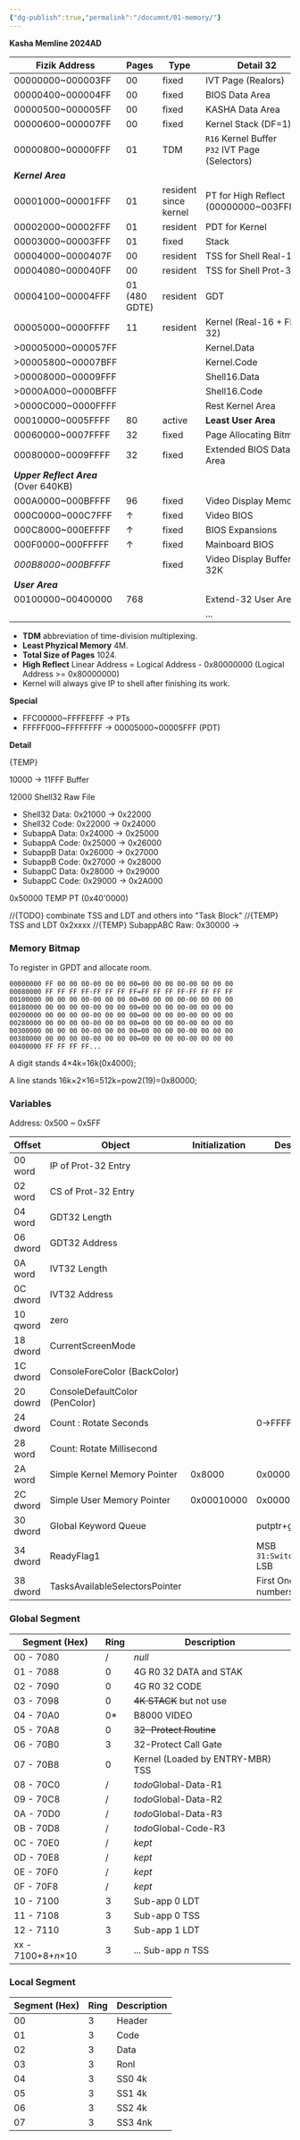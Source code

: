 ```yaml
---
{"dg-publish":true,"permalink":"/documnt/01-memory/"}
---
```




**Kasha Memline 2024AD**



| Fizik Address                         | Pages         | Type                  | Detail 32                                          |
| ------------------------------------- | ------------- | --------------------- | -------------------------------------------------- |
| 00000000~000003FF                     | 00            | fixed                 | IVT Page (Realors)                                 |
| 00000400~000004FF                     | 00            | fixed                 | BIOS Data Area                                     |
| 00000500~000005FF                     | 00            | fixed                 | KASHA Data Area                                    |
| 00000600~000007FF                     | 00            | fixed                 | Kernel Stack (DF=1)                                |
| 00000800~00000FFF                     | 01            | TDM                   | `R16` Kernel Buffer <br>`P32` IVT Page (Selectors) |
| ***Kernel Area***                     |               |                       |                                                    |
| 00001000~00001FFF                     | 01            | resident since kernel | PT for High Reflect (00000000~003FFFFF)            |
| 00002000~00002FFF                     | 01            | resident              | PDT for Kernel                                     |
| 00003000~00003FFF                     | 01            | fixed                 | Stack                                              |
| 00004000~0000407F                     | 00            | resident              | TSS for Shell Real-16                              |
| 00004080~000040FF                     | 00            | resident              | TSS for Shell Prot-32                              |
| 00004100~00004FFF                     | 01 (480 GDTE) | resident              | GDT                                                |
| 00005000~0000FFFF                     | 11            | resident              | Kernel (Real-16 + Flap-32)                         |
| >00005000~000057FF                    |               |                       | Kernel.Data                                        |
| >00005800~00007BFF                    |               |                       | Kernel.Code                                        |
| >00008000~00009FFF                    |               |                       | Shell16.Data                                       |
| >0000A000~0000BFFF                    |               |                       | Shell16.Code                                       |
| >0000C000~0000FFFF                    |               |                       | Rest Kernel Area                                   |
| 00010000~0005FFFF                     | 80            | active                | **Least User Area**                                |
| 00060000~0007FFFF                     | 32            | fixed                 | Page Allocating Bitmap                             |
| 00080000~0009FFFF                     | 32            | fixed                 | Extended BIOS Data Area                            |
| ***Upper Reflect Area*** (Over 640KB) |               |                       |                                                    |
| 000A0000~000BFFFF                     | 96            | fixed                 | Video Display Memory                               |
| 000C0000~000C7FFF                     | ↑             | fixed                 | Video BIOS                                         |
| 000C8000~000EFFFF                     | ↑             | fixed                 | BIOS Expansions                                    |
| 000F0000~000FFFFF                     | ↑             | fixed                 | Mainboard BIOS                                     |
| *000B8000~000BFFFF*                   |               | fixed                 | Video Display Buffer 32K                           |
| ***User Area***                       |               |                       |                                                    |
| 00100000~00400000                     | 768           |                       | Extend-32 User Area                                |
|                                       |               |                       | ...                                                |

- **TDM** abbreviation of time-division multiplexing.
- **Least Phyzical Memory** 4M.
- **Total Size of Pages** 1024.
- **High Reflect** Linear Address = Logical Address - 0x80000000 (Logical Address >= 0x80000000)
- Kernel will always give IP to shell after finishing its work.

**Special** 

- FFC00000~FFFFEFFF → PTs
- FFFFF000~FFFFFFFF → 00005000~00005FFF (PDT)

**Detail**

{TEMP}

10000 -> 11FFF Buffer

12000 Shell32 Raw File

- Shell32 Data: 0x21000 -> 0x22000
- Shell32 Code: 0x22000 -> 0x24000
- SubappA Data: 0x24000 -> 0x25000
- SubappA Code: 0x25000 -> 0x26000
- SubappB Data: 0x26000 -> 0x27000
- SubappB Code: 0x27000 -> 0x28000
- SubappC Data: 0x28000 -> 0x29000
- SubappC Code: 0x29000 -> 0x2A000

0x50000 TEMP PT (0x40'0000)


//{TODO} combinate TSS and LDT and others into "Task Block"
//{TEMP} TSS and LDT 0x2xxxx
//{TEMP} SubappABC Raw: 0x30000 -> 


### Memory Bitmap

To register in GPDT and allocate room.

```
00000000 FF 00 00 00-00 00 00 00=00 00 00 00-00 00 00 00
00080000 FF FF FF FF-FF FF FF FF=FF FF FF FF-FF FF FF FF
00100000 00 00 00 00-00 00 00 00=00 00 00 00-00 00 00 00
00180000 00 00 00 00-00 00 00 00=00 00 00 00-00 00 00 00
00200000 00 00 00 00-00 00 00 00=00 00 00 00-00 00 00 00
00280000 00 00 00 00-00 00 00 00=00 00 00 00-00 00 00 00
00300000 00 00 00 00-00 00 00 00=00 00 00 00-00 00 00 00
00380000 00 00 00 00-00 00 00 00=00 00 00 00-00 00 00 00
00400000 FF FF FF FF... 
```

A digit stands 4×4k=16k(0x4000);

A line stands 16k×2×16=512k=pow2(19)=0x80000;



### Variables


Address: 0x500 ~ 0x5FF


| Offset   | Object                         | Initialization | Description                   |
| -------- | ------------------------------ | -------------- | ----------------------------- |
| 00 word  | IP of Prot-32 Entry            |                |                               |
| 02 word  | CS of Prot-32 Entry            |                |                               |
| 04 word  | GDT32 Length                   |                |                               |
| 06 dword | GDT32 Address                  |                |                               |
| 0A word  | IVT32 Length                   |                |                               |
| 0C dword | IVT32 Address                  |                |                               |
| 10 qword | zero                           |                |                               |
| 18 dword | CurrentScreenMode              |                |                               |
| 1C dword | ConsoleForeColor (BackColor)   |                |                               |
| 20 dowrd | ConsoleDefaultColor (PenColor) |                |                               |
| 24 dword | Count : Rotate Seconds         |                | 0->FFFFFFFF->0->...           |
| 28 word  | Count: Rotate Millisecond      |                |                               |
| 2A word  | Simple Kernel Memory Pointer   | 0x8000         | 0x0000 for full               |
| 2C dword | Simple User Memory Pointer     | 0x00010000     | 0x00000000 for full           |
| 30 dword | Global Keyword Queue           |                | putptr+getptr+data            |
| 34 dword | ReadyFlag1                     |                | MSB `31:SwitchTaskReady,` LSB |
| 38 dword | TasksAvailableSelectorsPointer |                | First One is the numbers      |

### Global Segment

| Segment (Hex)      | Ring | Description                      |
| ------------------ | ---- | -------------------------------- |
| 00 - 7080          | /    | *null*                           |
| 01 - 7088          | 0    | 4G R0 32 DATA and STAK           |
| 02 - 7090          | 0    | 4G R0 32 CODE                    |
| 03 - 7098          | 0    | <del>4K STACK</del> but not use  |
| 04 - 70A0          | 0\*  | B8000 VIDEO                      |
| 05 - 70A8          | 0    | <del>32-Protect Routine</del>    |
| 06 - 70B0          | 3    | 32-Protect Call Gate             |
| 07 - 70B8          | 0    | Kernel (Loaded by ENTRY-MBR) TSS |
| 08 - 70C0          | /    | *todo*Global-Data-R1                           |
| 09 - 70C8          | /    | *todo*Global-Data-R2                           |
| 0A - 70D0          | /    | *todo*Global-Data-R3                           |
| 0B - 70D8          | /    | *todo*Global-Code-R3                           |
| 0C - 70E0          | /    | *kept*                           |
| 0D - 70E8          | /    | *kept*                           |
| 0E - 70F0          | /    | *kept*                           |
| 0F - 70F8          | /    | *kept*                           |
| 10 - 7100          | 3    | Sub-app 0 LDT                    |
| 11 - 7108          | 3    | Sub-app 0 TSS                    |
| 12 - 7110          | 3    | Sub-app 1 LDT                    |
| xx - 7100+8+*n*×10 | 3    | ... Sub-app *n* TSS              |

### Local Segment

| Segment (Hex) | Ring | Description |
| ------------- | ---- | ----------- |
| 00            | 3    | Header      |
| 01            | 3    | Code        |
| 02            | 3    | Data        |
| 03            | 3    | Ronl        |
| 04            | 3    | SS0 4k      |
| 05            | 3    | SS1 4k      |
| 06            | 3    | SS2 4k      |
| 07            | 3    | SS3 4nk     |


